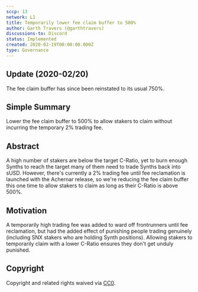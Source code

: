 ```yaml
---
sccp: 13
network: L1
title: Temporarily lower fee claim buffer to 500%
author: Garth Travers (@garthtravers)
discussions-to: Discord
status: Implemented
created: 2020-02-19T00:00:00.000Z
type: Governance
---
```


## Update (2020-02/20)

The fee claim buffer has since been reinstated to its usual 750%.

## Simple Summary

<!--"If you can't explain it simply, you don't understand it well enough." Provide a simplified and layman-accessible explanation of the SCCP.-->

Lower the fee claim buffer to 500% to allow stakers to claim without incurring the temporary 2% trading fee.

## Abstract

<!--A short (~200 word) description of the variable change proposed.-->

A high number of stakers are below the target C-Ratio, yet to burn enough Synths to reach the target many of them need to trade Synths back into sUSD. However, there's currently a 2% trading fee until fee reclamation is launched with the Achernar release, so we're reducing the fee claim buffer this one time to allow stakers to claim as long as their C-Ratio is above 500%.

## Motivation

<!--The motivation is critical for SCCPs that want to update variables within Synthetix. It should clearly explain why the existing variable is not incentive aligned. SCCP submissions without sufficient motivation may be rejected outright.-->

A temporarily high trading fee was added to ward off frontrunners until fee reclamation, but had the added effect of punishing people trading genuinely (including SNX stakers who are holding Synth positions). Allowing stakers to temporarily claim with a lower C-Ratio ensures they don't get unduly punished.

## Copyright

Copyright and related rights waived via [CC0](https://creativecommons.org/publicdomain/zero/1.0/).
